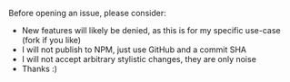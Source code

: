 
Before opening an issue, please consider:

- New features will likely be denied, as this is for my specific use-case (fork if you like)
- I will not publish to NPM, just use GitHub and a commit SHA
- I will not accept arbitrary stylistic changes, they are only noise
- Thanks :)


